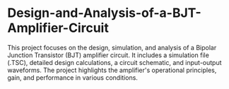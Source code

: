# Design-and-Analysis-of-a-BJT-Amplifier-Circuit
This project focuses on the design, simulation, and analysis of a Bipolar Junction Transistor (BJT) amplifier circuit. It includes a simulation file (.TSC), detailed design calculations, a circuit schematic, and input-output waveforms. The project highlights the amplifier's operational principles, gain, and performance in various conditions.
